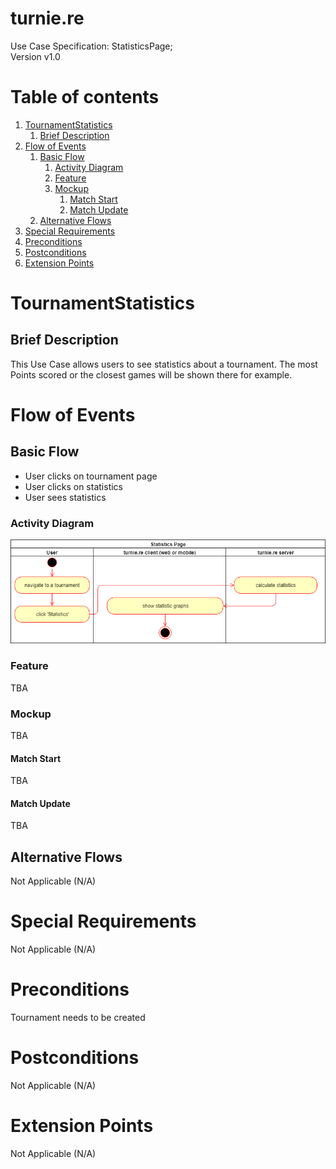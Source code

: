 # turnie.re

Use Case Specification: StatisticsPage;  
Version v1.0

# Table of contents

1. [TournamentStatistics](#tournamentstatistics)
   1. [Brief Description](#brief-description)
1. [Flow of Events](#flow-of-events)
   1. [Basic Flow](#basic-flow)
      1. [Activity Diagram](#activity-diagram)
      1. [Feature](#feature)
      1. [Mockup](#mockup)
         1. [Match Start](#match-start)
         1. [Match Update](#match-update)
   1. [Alternative Flows](#alternative-flows)
1. [Special Requirements](#special-requirements)
1. [Preconditions](#preconditions)
1. [Postconditions](#postconditions)
1. [Extension Points](#extension-points)


# TournamentStatistics

## Brief Description

This Use Case allows users to see statistics about a tournament.
The most Points scored or the closest games will be shown there for example.

# Flow of Events

## Basic Flow

 - User clicks on tournament page
 - User clicks on statistics 
 - User sees statistics
 
### Activity Diagram
![Activity Diagram](../imgs/use_case_statisticspage.png)

### Feature
TBA

### Mockup
TBA

#### Match Start
TBA

#### Match Update
TBA

## Alternative Flows
Not Applicable (N/A)

# Special Requirements
Not Applicable (N/A)

# Preconditions
Tournament needs to be created

# Postconditions
Not Applicable (N/A)

# Extension Points
Not Applicable (N/A)
